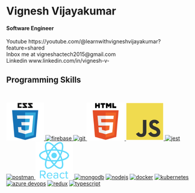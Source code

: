 

<h1>Vignesh Vijayakumar</h1>
<h4>Software Engineer</h4>
<a>Youtube https://youtube.com/@learnwithvigneshvijayakumar?feature=shared</a>
<br/>
<a>Inbox me at vigneshactech2015@gmail.com</a> <br/>
<a>Linkedin www.linkedin.com/in/vignesh-v-</a>


<h2>Programming Skills</h2><br/>

<p align="left"> <a href="https://www.w3schools.com/css/" target="_blank" rel="noreferrer"> <img src="https://raw.githubusercontent.com/devicons/devicon/master/icons/css3/css3-original-wordmark.svg" alt="css3" width="100" height="100"/> </a> <a href="https://firebase.google.com/" target="_blank" rel="noreferrer"> <img src="https://www.vectorlogo.zone/logos/firebase/firebase-icon.svg" alt="firebase" width="100" height="100"/> </a> <a target="_blank" href="https://git-scm.com/" target="_blank" rel="noreferrer"> <img src="https://www.vectorlogo.zone/logos/git-scm/git-scm-icon.svg" alt="git" width="100" height="100"/> </a> <a href="https://www.w3.org/html/" target="_blank" rel="noreferrer"> <img src="https://raw.githubusercontent.com/devicons/devicon/master/icons/html5/html5-original-wordmark.svg" alt="html5" width="100" height="100"/> </a> <a href="https://developer.mozilla.org/en-US/docs/Web/JavaScript" target="_blank" rel="noreferrer"> <img src="https://raw.githubusercontent.com/devicons/devicon/master/icons/javascript/javascript-original.svg" alt="javascript" width="100" height="100"/> </a> <a href="https://jestjs.io" target="_blank" rel="noreferrer"> <img src="https://www.vectorlogo.zone/logos/jestjsio/jestjsio-icon.svg" alt="jest" width="100" height="100"/> </a><a href="https://postman.com" target="_blank" rel="noreferrer"> <img src="https://www.vectorlogo.zone/logos/getpostman/getpostman-icon.svg" alt="postman" width="100" height="100"/> </a> <a href="https://reactjs.org/" target="_blank" rel="noreferrer"> <img src="https://raw.githubusercontent.com/devicons/devicon/master/icons/react/react-original-wordmark.svg" alt="react" width="100" height="100"/> </a>
<a target="_blank" href="https://www.mongodb.com/"><img src="https://encrypted-tbn0.gstatic.com/images?q=tbn:ANd9GcShLkVVZFiwIEqwzm1SXhP7N7_dfIGchUww0w&s" alt="mongodb" width="100" height="100"/></a>
<a target="_blank" href="https://www.nodejs.com/"><img src="https://www.curotec.com/wp-content/uploads/2023/09/curotec-nodejs.png" alt="nodejs" width="100" height="100"/></a>
<a target="_blank" href="https://www.docker.com/"><img src="https://tse2.mm.bing.net/th?id=OIP.kY-iKNMB6IHDzoeQlMW3fAHaEK&pid=Api&P=0&h=180" alt="docker" width="100" height="100"/></a>
<a target="_blank" href="https://kubernetes.io/"><img src="https://tse4.mm.bing.net/th?id=OIP.XYF7bCFcLMU7-54vkFwXRwHaEK&pid=Api&P=0&h=180" alt="kubernetes" width="100" height="100"/></a>
<a target="_blank" href="https://azure.microsoft.com/en-in/products/devops/"><img src="https://tse2.mm.bing.net/th?id=OIP.iwsUTy3Y65p-zBrKBzsouwHaEK&pid=Api&P=0&h=180" alt="azure devops" width="100" height="100"/></a>
<a target="_blank" href="https://redux.js.org/"><img src="https://tse1.mm.bing.net/th?id=OIP.7nLBkCmTiyXKFMk4fVCVqwHaDy&pid=Api&P=0&h=180" alt="redux" width="100" height="100"/></a>
<a target="_blank" href="https://www.typescriptlang.org/"><img src="https://tse3.mm.bing.net/th?id=OIP.7cwsgCBxqiMI9hKRj7emwAHaEK&pid=Api&P=0&h=180" alt="typescript" width="100" height="100"/></a>
 </p>

